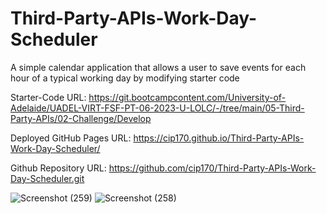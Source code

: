 # Third-Party-APIs-Work-Day-Scheduler
A simple calendar application that allows a user to save events for each hour of a typical working day by modifying starter code

Starter-Code URL:
https://git.bootcampcontent.com/University-of-Adelaide/UADEL-VIRT-FSF-PT-06-2023-U-LOLC/-/tree/main/05-Third-Party-APIs/02-Challenge/Develop

Deployed GitHub Pages URL:
https://cip170.github.io/Third-Party-APIs-Work-Day-Scheduler/

Github Repository URL:
https://github.com/cip170/Third-Party-APIs-Work-Day-Scheduler.git

![Screenshot (259)](https://github.com/cip170/Third-Party-APIs-Work-Day-Scheduler/assets/134829009/407f9cfb-1e5a-46cb-a6bd-f38b55cd87d9)
![Screenshot (258)](https://github.com/cip170/Third-Party-APIs-Work-Day-Scheduler/assets/134829009/3f4e5ec6-0171-43b2-ab39-df84ee7358b0)

